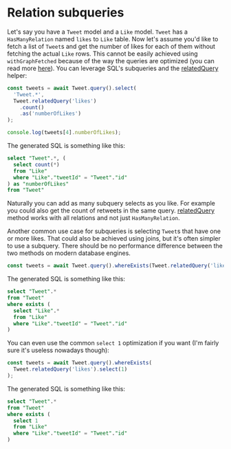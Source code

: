 # Relation subqueries

Let's say you have a `Tweet` model and a `Like` model. `Tweet` has a `HasManyRelation` named `likes` to `Like` table. Now let's assume you'd like to fetch a list of `Tweet`s and get the number of likes for each of them without fetching the actual `Like` rows. This cannot be easily achieved using `withGraphFetched` because of the way the queries are optimized (you can read more [here](/api/query-builder/eager-methods.html#withgraphfetched)). You can leverage SQL's subqueries and the [relatedQuery](/api/model/static-methods.html#static-relatedquery) helper:

```js
const tweets = await Tweet.query().select(
  'Tweet.*',
  Tweet.relatedQuery('likes')
    .count()
    .as('numberOfLikes')
);

console.log(tweets[4].numberOfLikes);
```

The generated SQL is something like this:

```sql
select "Tweet".*, (
  select count(*)
  from "Like"
  where "Like"."tweetId" = "Tweet"."id"
) as "numberOfLikes"
from "Tweet"
```

Naturally you can add as many subquery selects as you like. For example you could also get the count of retweets in the same query. [relatedQuery](/api/model/static-methods.html#static-relatedquery) method works with all relations and not just `HasManyRelation`.

Another common use case for subqueries is selecting `Tweet`s that have one or more likes. That could also be achieved using joins, but it's often simpler to use a subquery. There should be no performance difference between the two methods on modern database engines.

```js
const tweets = await Tweet.query().whereExists(Tweet.relatedQuery('likes'));
```

The generated SQL is something like this:

```sql
select "Tweet".*
from "Tweet"
where exists (
  select "Like".*
  from "Like"
  where "Like"."tweetId" = "Tweet"."id"
)
```

You can even use the common `select 1` optimization if you want (I'm fairly sure it's useless nowadays though):

```js
const tweets = await Tweet.query().whereExists(
  Tweet.relatedQuery('likes').select(1)
);
```

The generated SQL is something like this:

```sql
select "Tweet".*
from "Tweet"
where exists (
  select 1
  from "Like"
  where "Like"."tweetId" = "Tweet"."id"
)
```
